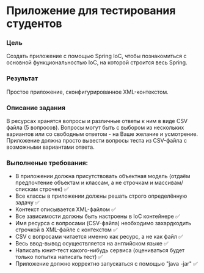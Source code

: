 # Приложение для тестирования студентов
### Цель
Создать приложение с помощью Spring IoC, чтобы познакомиться с основной функциональностью IoC, на которой строится весь Spring.
### Результат 
Простое приложение, сконфигурированное XML-контекстом.

### Описание задания

В ресурсах хранятся вопросы и различные ответы к ним в виде CSV файла (5 вопросов).
Вопросы могут быть с выбором из нескольких вариантов или со свободным ответом - на Ваше желание и усмотрение.
Приложение должна просто вывести вопросы теста из CSV-файла с возможными вариантами ответа.

### Выполненые требования:
- В приложении должна присутствовать объектная модель (отдаём предпочтение объектам и классам, а не строчкам и массивам/спискам строчек)  ✅
- Все классы в приложении должны решать строго определённую задачу  ✅
- Контекст описывается XML-файлом ✅
- Все зависимости должны быть настроены в IoC контейнере  ✅
- Имя ресурса с вопросами (CSV-файла) необходимо захардкодить строчкой в XML-файле с контекстом ✅
- CSV с вопросами читается именно как ресурс, а не как файл ✅
- Весь ввод-вывод осуществляется на английском языке  ✅
- Написать юнит-тест какого-нибудь сервиса (оцениваться будет только попытка написать тест) ✅
- Приложение должно корректно запускаться с помощью "java -jar" ✅
